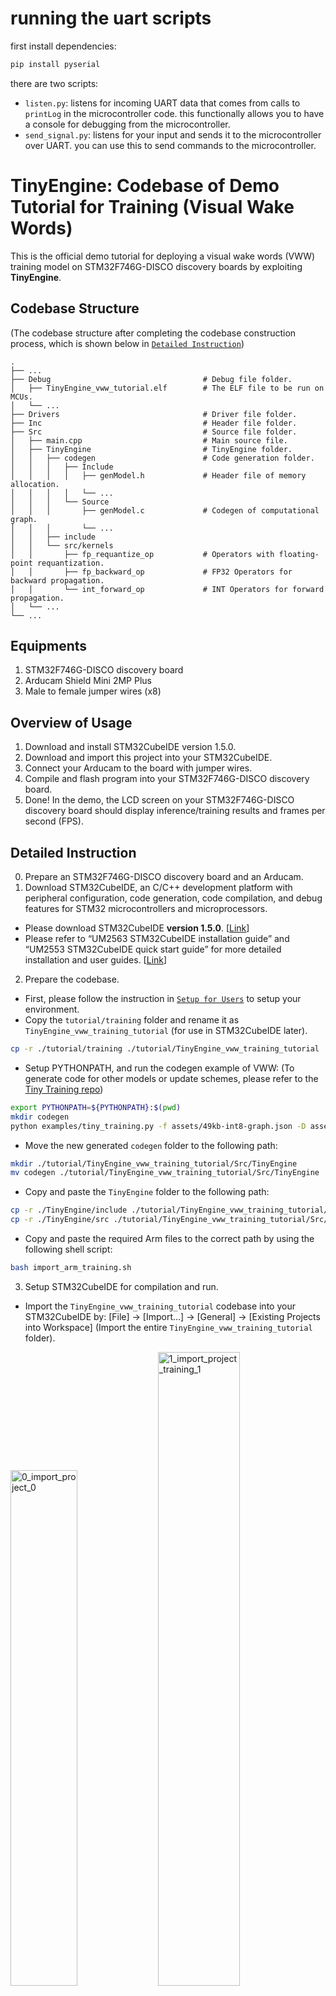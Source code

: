 # running the uart scripts

first install dependencies:

```bash
pip install pyserial
```

there are two scripts:

- `listen.py`: listens for incoming UART data that comes from calls to `printLog` in the microcontroller code. this functionally allows you to have a console for debugging from the microcontroller.
- `send_signal.py`: listens for your input and sends it to the microcontroller over UART. you can use this to send commands to the microcontroller.


# TinyEngine: Codebase of Demo Tutorial for Training (Visual Wake Words)

This is the official demo tutorial for deploying a visual wake words (VWW) training model on STM32F746G-DISCO discovery boards by exploiting **TinyEngine**.

## Codebase Structure

(The codebase structure after completing the codebase construction process, which is shown below in [`Detailed Instruction`](#detailed-instruction))

```
.
├── ...
├── Debug                                  # Debug file folder.
│   ├── TinyEngine_vww_tutorial.elf        # The ELF file to be run on MCUs.
│   └── ...
├── Drivers                                # Driver file folder.
├── Inc                                    # Header file folder.
├── Src                                    # Source file folder.
│   ├── main.cpp                           # Main source file.
│   ├── TinyEngine                         # TinyEngine folder.
│   │   ├── codegen                        # Code generation folder.
│   │   │   ├── Include
│   │   │   │   ├── genModel.h             # Header file of memory allocation.
│   │   │   │   └── ...
│   │   │   └── Source
│   │   │       ├── genModel.c             # Codegen of computational graph.
│   │   │       └── ...
│   │   ├── include
│   │   └── src/kernels
│   │       ├── fp_requantize_op           # Operators with floating-point requantization.
│   │       ├── fp_backward_op             # FP32 Operators for backward propagation.
│   │       └── int_forward_op             # INT Operators for forward propagation.
│   └── ...
└── ...
```

## Equipments

1. STM32F746G-DISCO discovery board
2. Arducam Shield Mini 2MP Plus
3. Male to female jumper wires (x8)

## Overview of Usage

1. Download and install STM32CubeIDE version 1.5.0.
2. Download and import this project into your STM32CubeIDE.
3. Connect your Arducam to the board with jumper wires.
4. Compile and flash program into your STM32F746G-DISCO discovery board.
5. Done! In the demo, the LCD screen on your STM32F746G-DISCO discovery board should display inference/training results and frames per second (FPS).

## Detailed Instruction

0. Prepare an STM32F746G-DISCO discovery board and an Arducam.
1. Download STM32CubeIDE, an C/C++ development platform with peripheral configuration, code generation, code compilation, and debug features for STM32 microcontrollers and microprocessors.

- Please download STM32CubeIDE **version 1.5.0**. \[[Link](https://www.st.com/en/development-tools/stm32cubeide.html#get-software)\]
- Please refer to “UM2563 STM32CubeIDE installation guide” and “UM2553 STM32CubeIDE quick start guide” for more detailed installation and user guides. \[[Link](https://www.st.com/en/development-tools/stm32cubeide.html#documentation)\]

2. Prepare the codebase.

- First, please follow the instruction in [`Setup for Users`](https://github.com/mit-han-lab/tinyengine#setup-for-users) to setup your environment.
- Copy the `tutorial/training` folder and rename it as `TinyEngine_vww_training_tutorial` (for use in STM32CubeIDE later).

```bash
cp -r ./tutorial/training ./tutorial/TinyEngine_vww_training_tutorial
```

- Setup PYTHONPATH, and run the codegen example of VWW: (To generate code for other models or update schemes, please refer to the [Tiny Training repo](https://github.com/mit-han-lab/tiny-training))

```bash
export PYTHONPATH=${PYTHONPATH}:$(pwd)
mkdir codegen
python examples/tiny_training.py -f assets/49kb-int8-graph.json -D assets/full-int8-params.pkl -QAS assets/scale.json -m -g -d -FR
```

- Move the new generated `codegen` folder to the following path:

```bash
mkdir ./tutorial/TinyEngine_vww_training_tutorial/Src/TinyEngine
mv codegen ./tutorial/TinyEngine_vww_training_tutorial/Src/TinyEngine
```

- Copy and paste the `TinyEngine` folder to the following path:

```bash
cp -r ./TinyEngine/include ./tutorial/TinyEngine_vww_training_tutorial/Src/TinyEngine
cp -r ./TinyEngine/src ./tutorial/TinyEngine_vww_training_tutorial/Src/TinyEngine
```

- Copy and paste the required Arm files to the correct path by using the following shell script:

```bash
bash import_arm_training.sh
```

3. Setup STM32CubeIDE for compilation and run.

- Import the `TinyEngine_vww_training_tutorial` codebase into your STM32CubeIDE by: \[File\] -> \[Import…\] -> \[General\] -> \[Existing Projects into Workspace\] (Import the entire `TinyEngine_vww_training_tutorial` folder).

<img src="../../assets/figures/0_import_project_0.png" alt="0_import_project_0" width="46%"/> <img src="../../assets/figures/1_import_project_training_1.png" alt="1_import_project_training_1" width="51%"/>

- After the import, `TinyEngine_vww_training_tutorial` should be shown in Project Explorer of your STM32CubeIDE as the example figure below:

<img src="../../assets/figures/2_project_explorer_training.png" alt="2_project_explorer_training" width="30%"/>

- Open `TinyEngine_vww_training_tutorial/Src/main.cpp`, as shown in the figure below:

<img src="../../assets/figures/3_main_cpp_training.png" alt="3_main_cpp_training" width="80%"/>

- Verify you have the correct compilation settings. (The default settings should be correct, but please follow the following steps to make sure that.):

  - Set the include paths of GCC compiler by \[Project\] -> \[Properties\] -> \[C/C++ Build\] -> \[Settings\] -> \[Tool Settings\] -> \[MCU GCC Compiler\] -> \[Include paths\] as the figure below:

  <img src="../../assets/figures/4_gcc_include_paths_training.png" alt="4_gcc_include_paths_training" width="65%"/>

  - Set the optimization level of GCC compiler to `-Ofast` by \[Project\] -> \[Properties\] -> \[C/C++ Build\] -> \[Settings\] -> \[Tool Settings\] -> \[MCU GCC Compiler\] -> \[Optimization\] as the figure below:

  <img src="../../assets/figures/5_gcc_optimization_training.png" alt="5_gcc_optimization_training" width="65%"/>

  - Set the include paths of G++ compiler by \[Project\] -> \[Properties\] -> \[C/C++ Build\] -> \[Settings\] -> \[Tool Settings\] -> \[MCU G++ Compiler\] -> \[Include paths\] as the figure below:

  <img src="../../assets/figures/6_gplusplus_include_paths_training.png" alt="6_gplusplus_include_paths_training" width="65%"/>

  - Set the optimization level of G++ compiler to `-Ofast` by \[Project\] -> \[Properties\] -> \[C/C++ Build\] -> \[Settings\] -> \[Tool Settings\] -> \[MCU G++ Compiler\] -> \[Optimization\] as the figure below:

  <img src="../../assets/figures/7_gplusplus_optimization_training.png" alt="7_gplusplus_optimization_training" width="65%"/>

- Click \[Project\] -> \[Build Project\] to build/compile the program and generate the binary executable files.

- Set the run/debug configurations by \[Run\] -> \[Run Configurations…\] -> \[STM32 Cortex-M C/C++ Application\] -> \[TinyEngine_vww_training_tutorial Debug\] -> \[C/C++ Application\] -> \[Browse…\]:

  - Point to the correct elf file (file path: `Debug/TinyEngine_vww_training_tutorial.elf`) to correctly run the program, as shown in the figure below:

<img src="../../assets/figures/8_run_configurations_training_0.png" alt="8_run_configurations_training_0" width="47%"/> <img src="../../assets/figures/9_run_configurations_training_1.png" alt="9_run_configurations_training_1" width="51%"/>

4. Setup your STM32F746G-DISCO discovery board to connect the Arducam to the board and also establish the USB connection with the board.

- Connect your Arducam to the board with jumper wires according to the following PIN connection:

  - SPI: MOSI->PB15(D11), MISO->PB14(D12), SCK->PI_1(D13), CS(NSS)->PI_0(D5), VCC-> 3.3V, GND->GND
  - I2C: SCL->PB8(D15). SDA->PB9(D14)

  <img src="../../assets/figures/10_mcu_top_view.png" alt="10_mcu_top_view" width="40%"/>
  <img src="../../assets/figures/11_mcu_side_view.png" alt="11_mcu_side_view" width="40%"/>

  ```
                  (Top view)                                       (Side view)
  ```

- Establish the USB connection with the STM32F746G-DISCO discovery board.

5. Now, let’s run the demo.

- Click \[Run\] -> \[Run\] to execute the binary executable file on your board.
- If the system requires updating the ST-LINK firmware, please first click “OK”:

<img src="../../assets/figures/12_stlink_0.png" alt="12_stlink_0" width="40%"/>

- Click “Open in update mode”:

<img src="../../assets/figures/13_stlink_1.png" alt="13_stlink_1" width="40%"/>

- Click “Upgrade”:

<img src="../../assets/figures/14_stlink_2.png" alt="14_stlink_2" width="40%"/>

- Click \[Run\] -> \[Run\] in the STM32CubeIDE again.

6. If you successfully run the demo, the LCD screen on your STM32F746G-DISCO discovery board should display inference/training results and frames per second (FPS), as shown in the example figure below:

   <img src="../../assets/figures/15_demo_inference.png" alt="15_demo_inference" width="48%"/>
    <img src="../../assets/figures/16_demo_training.png" alt="16_demo_training" width="48%"/>

   ```
                      (Inference)                                                  (Training)
   ```

- The rules of controlling the inference/training modes are as follows: (The rules are defined in `main.cpp`)

  - Send "4" to the UART input for the MCU: Inference mode
  - Send "3" to the UART input for the MCU: Training mode
    - Send "2" to the UART input for the MCU: Set ground truth of training to "class 0"
    - Send "1" to the UART input for the MCU: Set ground truth of training to "class 1"

## Limitation

- Only tested the demo on STM32CubeIDE version 1.5.0.

